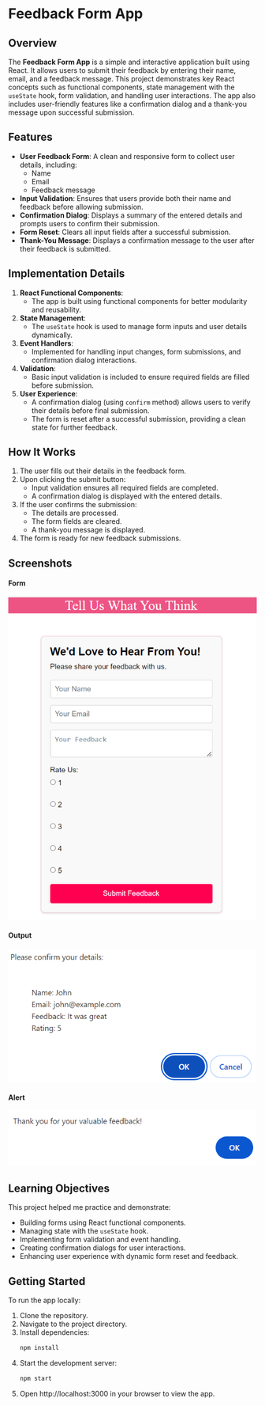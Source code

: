 # Feedback Form App

## Overview
The **Feedback Form App** is a simple and interactive application built using React. It allows users to submit their feedback by entering their name, email, and a feedback message. This project demonstrates key React concepts such as functional components, state management with the `useState` hook, form validation, and handling user interactions. The app also includes user-friendly features like a confirmation dialog and a thank-you message upon successful submission.

## Features
- **User Feedback Form**: A clean and responsive form to collect user details, including:
  - Name
  - Email
  - Feedback message
- **Input Validation**: Ensures that users provide both their name and feedback before allowing submission.
- **Confirmation Dialog**: Displays a summary of the entered details and prompts users to confirm their submission.
- **Form Reset**: Clears all input fields after a successful submission.
- **Thank-You Message**: Displays a confirmation message to the user after their feedback is submitted.

## Implementation Details
1. **React Functional Components**:
   - The app is built using functional components for better modularity and reusability.
2. **State Management**:
   - The `useState` hook is used to manage form inputs and user details dynamically.
3. **Event Handlers**:
   - Implemented for handling input changes, form submissions, and confirmation dialog interactions.
4. **Validation**:
   - Basic input validation is included to ensure required fields are filled before submission.
5. **User Experience**:
   - A confirmation dialog (using `confirm` method) allows users to verify their details before final submission.
   - The form is reset after a successful submission, providing a clean state for further feedback.

## How It Works
1. The user fills out their details in the feedback form.
2. Upon clicking the submit button:
   - Input validation ensures all required fields are completed.
   - A confirmation dialog is displayed with the entered details.
3. If the user confirms the submission:
   - The details are processed.
   - The form fields are cleared.
   - A thank-you message is displayed.
4. The form is ready for new feedback submissions.

## Screenshots
#### Form
![Feedback Form](images/form.png)
#### Output
![Form's output](images/form_output.png)
#### Alert
![Thank you Alert](images/thank_you_alert.png)

## Learning Objectives
This project helped me practice and demonstrate:
- Building forms using React functional components.
- Managing state with the `useState` hook.
- Implementing form validation and event handling.
- Creating confirmation dialogs for user interactions.
- Enhancing user experience with dynamic form reset and feedback.

## Getting Started
To run the app locally:
1. Clone the repository.
2. Navigate to the project directory.
3. Install dependencies:
   ```bash
   npm install
    ```
4. Start the development server:
    ```bash
    npm start
    ```
5. Open http://localhost:3000 in your browser to view the app.